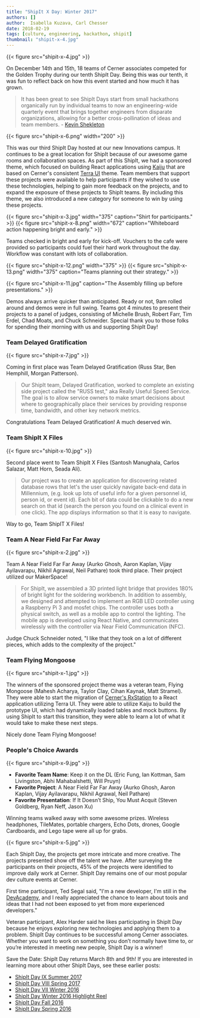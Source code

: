 ```yaml
---
title: "ShipIt X Day: Winter 2017"
authors: []
author:  Isabella Kuzava, Carl Chesser
date: 2018-02-19
tags: [culture, engineering, hackathon, shipit]
thumbnail: "shipit-x-4.jpg"
---
```


{{< figure src="shipit-x-4.jpg" >}}

On December 14th and 15th, 18 teams of Cerner associates competed for the Golden Trophy during our tenth ShipIt Day. Being this was our tenth, it was fun to reflect back on how this event started and how much it has grown.

> It has been great to see ShipIt Days start from small hackathons organically run by individual teams to now an engineering-wide quarterly event that brings together engineers from disparate organizations, allowing for a better cross-pollination of ideas and team members. - [Kevin Shekleton](https://twitter.com/kpshek)

<!-- TODO: This should be an arrange/media type too fit original styling -->
{{< figure src="shipit-x-6.png" width="200" >}}

This was our third ShipIt Day hosted at our new Innovations campus. It continues to be a great location for ShipIt because of our awesome game rooms and collaboration spaces. As part of this ShipIt, we had a sponsored theme, which focused on building React applications using [Kaiju](https://github.com/cerner/kaiju) that are based on Cerner's consistent [Terra UI](http://terra-ui.herokuapp.com/home) theme. Team members that support these projects were available to help participants if they wished to use these technologies, helping to gain more feedback on the projects, and to expand the exposure of these projects to ShipIt teams. By including this theme, we also introduced a new category for someone to win by using these projects.

{{< figure src="shipit-x-3.jpg" width="375" caption="Shirt for participants." >}}
{{< figure src="shipit-x-8.png" width="672" caption="Whiteboard action happening bright and early." >}}

Teams checked in bright and early for kick-off.  Vouchers to the cafe were provided so participants could fuel their hard work throughout the day. Workflow was constant with lots of collaboration.

<!-- TODO: Figure out a good way too align 2 images with 1 caption -->
{{< figure src="shipit-x-12.png" width="375" >}}
{{< figure src="shipit-x-13.png" width="375" caption="Teams planning out their strategy." >}}

{{< figure src="shipit-x-11.jpg" caption="The Assembly filling up before presentations." >}}

Demos always arrive quicker than anticipated. Ready or not, 9am rolled around and demos were in full swing. Teams got 4 minutes to present their projects to a panel of judges, consisting of Michelle Brush, Robert Farr, Tim Erdel, Chad Moats, and Chuck Schneider.  Special thank you to those folks for spending their morning with us and supporting ShipIt Day!

### Team Delayed Gratification

{{< figure src="shipit-x-7.jpg" >}}

Coming in first place was Team Delayed Gratification (Russ Star, Ben Hemphill, Morgan Patterson).

> Our ShipIt team, Delayed Gratification, worked to complete  an existing side project called the "RUSS test," aka Really Useful Speed Service. The goal is to allow service owners to make smart decisions about where to  geographically place their services by providing response time, bandwidth, and other key network metrics.

Congratulations Team Delayed Gratification! A much deserved win.

### Team ShipIt X Files

{{< figure src="shipit-x-10.jpg" >}}

Second place went to Team ShipIt X Files (Santosh Manughala, Carlos Salazar, Matt Horn, Seada Ali).

> Our project was to create an application for discovering related database rows that let's the user quickly navigate back-end data in Millennium, (e.g. look up lots of useful info for a given personnel id, person id, or event id). Each bit of data could be clickable to do a new search on that id (search the person you found on a clinical event in one click). The app displays information so that it is easy to navigate.

Way to go, Team ShipIT X Files!

### Team A Near Field Far Far Away

{{< figure src="shipit-x-2.jpg" >}}

Team A Near Field Far Far Away (Aurko Ghosh, Aaron Kaplan, Vijay Ayilavarapu, Nikhil Agrawal, Neil Pathare) took third place. Their project utilized our MakerSpace!

> For ShipIt, we assembled a 3D printed light bridge that provides 180% of bright light for the soldering workbench. In addition to assembly, we designed and attempted to implement an RGB LED controller using a Raspberry Pi 3 and mosfet chips. The controller uses both a physical switch, as well as a mobile app to control the lighting. The mobile app is developed using React Native, and communicates wirelessly with the controller via Near Field Communication (NFC).

Judge Chuck Schneider noted, "I like that they took on a lot of different pieces, which adds to the complexity of the project."

### Team Flying Mongoose

{{< figure src="shipit-x-1.jpg" >}}

The winners of the sponsored project theme was a veteran team, Flying Mongoose (Mahesh Acharya, Taylor Clay, Cihan Kaynak, Matt Stramel). They were able to start the migration of [Cerner's RxStation](https://www.cerner.com/solutions/automated-dispensing-cabinet) to a React application utilizing Terra UI. They were able to utilize Kaiju to build the prototype UI, which had dynamically loaded tables and mock buttons. By using ShipIt to start this transition, they were able to learn a lot of what it would take to make these next steps.

Nicely done Team Flying Mongoose!

### People's Choice Awards

{{< figure src="shipit-x-9.jpg" >}}

* **Favorite Team Name**: Keep it on the DL (Eric Fung, Ian Kottman, Sam Livingston, Abhi Mahabalshetti, Will Pruyn)
* **Favorite Project**: A Near Field Far Far Away (Aurko Ghosh, Aaron Kaplan, Vijay Ayilavarapu, Nikhil Agrawal, Neil Pathare)
* **Favorite Presentation**: If It Doesn’t Ship, You Must Acquit (Steven Goldberg, Ryan Neff, Jason Xu)

Winning teams walked away with some awesome prizes. Wireless headphones, TileMates, portable chargers, Echo Dots, drones, Google Cardboards, and Lego tape were all up for grabs.

{{< figure src="shipit-x-5.jpg" >}}

Each ShipIt Day, the projects get more intricate and more creative. The projects presented show off the talent we have. After surveying the participants on their projects, 45% of the projects were identified to improve daily work at Cerner. ShipIt Day remains one of our most popular dev culture events at Cerner.

First time participant, Ted Segal said, "I'm a new developer, I'm still in the [DevAcademy](http://engineering.cerner.com/2013/08/devacademy/), and I really appreciated the chance to learn about tools and ideas that I had not been exposed to yet from more experienced developers."

Veteran participant, Alex Harder said he likes participating in ShipIt Day because he enjoys exploring new technologies and applying them to a problem. ShipIt Day continues to be successful among Cerner associates. Whether you want to work on something you don’t normally have time to, or you’re interested in meeting new people, ShipIt Day is a winner!

Save the Date: ShipIt Day returns March 8th and 9th! If you are interested in learning more about other ShipIt Days, see these earlier posts:

* [ShipIt Day IX Summer 2017](http://engineering.cerner.com/blog/shipit-ix-day-summer-2017/)
* [ShipIt Day VIII Spring 2017](http://engineering.cerner.com/blog/shipit-day-viii-spring-2017/)
* [ShipIt Day VII Winter 2016](http://engineering.cerner.com/blog/shipit-vii-day-winter-2016/)
* [ShipIt Day Winter 2016 Highlight Reel](https://www.youtube.com/watch?v=iqTp0dmLgUk)
* [ShipIt Day Fall 2016](http://engineering.cerner.com/blog/fall-2016-shipit-day/)
* [ShipIt Day Spring 2016](http://engineering.cerner.com/blog/spring-2016-shipit-day/)
